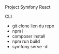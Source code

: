 Project Symfony React 


CLI 
- git clone lien du repo
- npm i 
- composer install
- npm run build
- symfony serve -d
